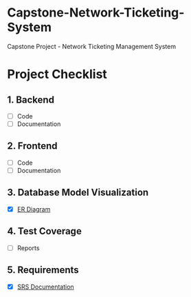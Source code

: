 # Capstone-Network-Ticketing-System
Capstone Project - Network Ticketing Management System


# Project Checklist

## 1. Backend
- [ ] Code
- [ ] Documentation

## 2. Frontend
- [ ] Code
- [ ] Documentation

## 3. Database Model Visualization
- [x] [ER Diagram](https://github.com/SrivasthaviMannepula/Capstone-Network-Ticketing-System/blob/main/capstone_ntm_ER.png)

## 4. Test Coverage
- [ ] Reports

## 5. Requirements
- [x] [SRS Documentation](https://github.com/SrivasthaviMannepula/Capstone-Network-Ticketing-System/blob/main/Capstone_NTM_SRS.md)
